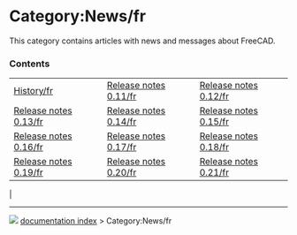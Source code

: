 # Category:News/fr
This category contains articles with news and messages about FreeCAD.

### Contents

|     |     |     |
| --- | --- | --- |
| [History/fr](History/fr.md) | [Release notes 0.11/fr](Release_notes_0.11/fr.md) | [Release notes 0.12/fr](Release_notes_0.12/fr.md) |
| [Release notes 0.13/fr](Release_notes_0.13/fr.md) | [Release notes 0.14/fr](Release_notes_0.14/fr.md) | [Release notes 0.15/fr](Release_notes_0.15/fr.md) |
| [Release notes 0.16/fr](Release_notes_0.16/fr.md) | [Release notes 0.17/fr](Release_notes_0.17/fr.md) | [Release notes 0.18/fr](Release_notes_0.18/fr.md) |
| [Release notes 0.19/fr](Release_notes_0.19/fr.md) | [Release notes 0.20/fr](Release_notes_0.20/fr.md) | [Release notes 0.21/fr](Release_notes_0.21/fr.md) |
|



---
![](images/Button_right.svg) [documentation index](../README.md) > Category:News/fr
